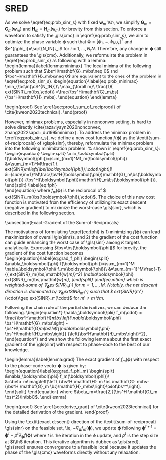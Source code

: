 # SRED
As we solve \eqref{eq:prob_sinr_s} with fixed $\mathbf{w}_m\ \forall m$, we simplify $\mathbf{G}_m=\mathbf{G}_m(\mathbf{w}_m)$ and $\mathbf{H}_m=\mathbf{H}_m(\mathbf{w}_m)$ for brevity from this section.
To enforce a waveform to satisfy the \gls{cmc} in \eqref{eq:prob_sinr_s}, we aim to optimize the phase variable $\boldsymbol{\phi}$ such that $\boldsymbol{\phi}=[\phi_1,...,\phi_{N_tN}]^T$ and $e^{j\phi_i}=\sqrt{N_tN}s_i$ for $i=1,...,N_tN$. Therefore, any change in $\boldsymbol{\phi}$ still guarantees the \gls{cmc}. Additionally, we reformulate the problem in \eqref{eq:prob_sinr_s} as following with a lemma:
\begin{lemma}\label{lemma:minimax}
    The local minima of the following problem such that $\bs^H\mathbf{G}_m\bs\neq 0$ and $\bs^H\mathbf{H}_m\bs\neq 0$ are equivalent to the ones of the problem in \eqref{eq:prob_sinr_s}.
    \begin{equation}\label{eq:prob_minimax}
        \min_{\bs\in{\cS^{N_tN}}}\ \max_{\forall m}\ \frac{1}{	ext{SINR}_m(\bs,\cdot)}
        =\frac{\bs^H\mathbf{G}_m\bs}{\bs^H\mathbf{H}_m\bs}.
    \end{equation}
\end{lemma}

\begin{proof}
    See \cref{sec:proof_sum_of_reciprocal} of \cite{kweon2023technical}.
\end{proof}

However, minimax problems, especially in nonconvex setting, is hard to solve directly \cite{razaviyayn2020nonconvex, zhang2022sapd+,du1995minimax}. To address the minimax problem in \cref{eq:prob_sinr_s}, we define a new cost function $f(\boldsymbol{\phi})$ as the \textit{sum-of-reciprocals} of \glspl{sinr}, thereby, reformulate the minimax problem into the following minimization problem:
% shown in \eqref{eq:prob_sinr_s}:
\begin{equation}
\begin{split}
    \min_\boldsymbol{\phi} f(\boldsymbol{\phi})=\sum_{m=1}^Mf_m(\boldsymbol{\phi})
    &=\sum_{m=1}^M\frac{1}{	ext{SINR}_m\left(\bs(\boldsymbol{\phi}),\cdot\right)}\\
    &=\sum_{m=1}^M\frac{\bs^H(\boldsymbol{\phi})\mathbf{G}_m\bs(\boldsymbol{\phi})}
    {\bs^H(\boldsymbol{\phi})\mathbf{H}_m\bs(\boldsymbol{\phi})}.
\end{split}
\label{eq:fphi}   
\end{equation}
where $f_m(\boldsymbol{\phi})$ is the reciprocal of $	ext{SINR}_m(\bs(\boldsymbol{\phi}),\cdot)$. The choice of this new cost function is motivated from the efficiency of utilizing its exact descent (negative gradient) to maximize the worst-case \gls{sinr}, which is described in the following section.

\subsection{Exact-Gradient of the Sum-of-Reciprocals}

The motivations of formulating \eqref{eq:fphi} is 1) minimizing $f(\boldsymbol{\phi})$ can lead maximization of overall \gls{sinr}s, and 2) the gradient of the cost function can guide enhancing the worst case of \gls{sinr} among $K$ targets analytically. Expressing $\bs=\bs(\boldsymbol{\phi})$ for brevity, the gradient of the cost function becomes 
\begin{equation}\label{eq:grad_f_phi}
\begin{split}
    &\nabla_\boldsymbol{\phi} f(\boldsymbol{\phi})=\sum_{m=1}^M \nabla_\boldsymbol{\phi} f_m(\boldsymbol{\phi})\\
    &=\sum_{m=1}^M\frac{-1}{\{	ext{SINR}_m(\bs,\mathbf{w}_m)\}^2}
    \nabla_\boldsymbol{\phi} 	ext{SINR}_m(\bs,\mathbf{w}_m),
\end{split}
\end{equation}
which is weighted-some of $\nabla_\boldsymbol{\phi} 	ext{SINR}_m(\cdot)$ for $m=1,...,M$. Notably, the net descent direction is dominated by $\nabla_\boldsymbol{\phi} 	ext{SINR}_{m'}(\cdot)$ such that $	ext{SINR}_{m'}(\cdot)\geq	ext{SINR}_m(\cdot)$ for $m'\neq m\ \forall m$. 

Following the chain rule of the partial derivatives, we can deduce the following.
\begin{equation*}
    \nabla_\boldsymbol{\phi} f_m(\cdot) = 
    \frac{\bs^H\mathbf{H}_m\bs\left\{\nabla_\boldsymbol{\phi} \bs^H\mathbf{G}_m\bs\right\}
    - \bs^H\mathbf{G}_m\bs\left\{\nabla_\boldsymbol{\phi} \bs^H\mathbf{H}_m\bs\right\}}
    {\left\{\bs^H\mathbf{H}_m\bs\right\}^2},
\end{equation*}
and we show the following lemma about the first exact gradient of the \gls{sinr} with respect to phase-code to the best of our knowledge.

\begin{lemma}\label{lemma:grad}
    The exact gradient of $f_m(\boldsymbol{\phi})$ with respect to the phase-code vector $\boldsymbol{\phi}$ is given by:
    \begin{equation}\label{eq:grad_f_phi_m}
    \begin{split}
        &\nabla_\boldsymbol{\phi} f_m(\boldsymbol{\phi})\\
        &=\beta_m\imag\left[\left\{
        (\bs^H \mathbf{H}_m \bs)\mathbf{G}_m\bs-(\bs^H \mathbf{G}_m \bs)\mathbf{H}_m\bs\right\}\odot\bs^*\right].
    \end{split}
    \end{equation}
    where $\beta_m=\frac{2}{(\bs^H \mathbf{G}_m \bs)^2}\in\bbC$.
\end{lemma}

\begin{proof}
    See \cref{sec:derive_grad} of \cite{kweon2023technical} for the detailed derivation of the gradient.
\end{proof}

Using the \textit{exact descent} direction of the \textit{sum-of-reciprocal} \gls{sinr} on the feasible set, \ie, $-\nabla_\boldsymbol{\phi} f_m(\boldsymbol{\phi})$, we update $\boldsymbol{\phi}$ following $\boldsymbol{\phi}^{t+1}=\boldsymbol{\phi}^{t}-\rho^t\nabla_\boldsymbol{\phi} f(\boldsymbol{\phi})$ where $t$ is the iteration in the $\phi$ update, and $\rho^t$ is the step size at $t\th$ iteration. This iterative algorithm is dubbed as \gls{sred}. \gls{sred} ensures convergence to a feasible local because it updates the phase of the \gls{cmc} waveforms directly without any relaxation. 
